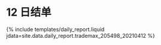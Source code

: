 # 12 日结单

{% include  templates/daily_report.liquid jdata=site.data.daily_report.trademax_205498_20210412 %}